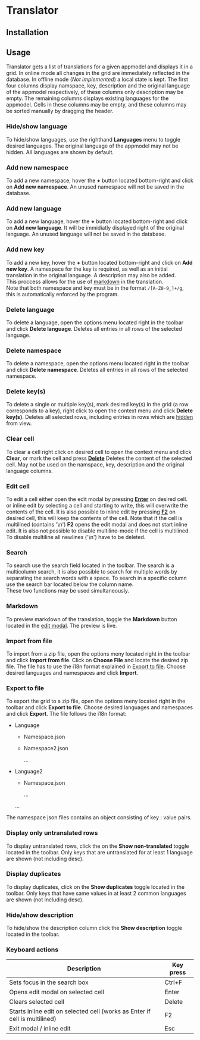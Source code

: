 # Translator 

## Installation 

## Usage
Translator gets a list of translations for a given appmodel and displays it in a grid. In online mode all changes in the grid are immediately reflected in the database. In offline mode (_Not implemented_) a local state is kept. The first four columns display namspace, key, description and the original language of the appmodel respectively, of these columns only description may be empty. The remaining columns displays existing languages for the appmodel. Cells in these columns may be empty, and these columns may be sorted manually by dragging the header.

### Hide/show language
To hide/show languages, use the righthand **Languages** menu to toggle desired languages.
The original language of the appmodel may not be hidden. All languages are shown by default.

### Add new namespace
To add a new namespace, hover the **+** button located bottom-right and click on **Add new namespace**.
An unused namespace will not be saved in the database.

### Add new language
To add a new language, hover the **+** button located bottom-right and click on **Add new language**.
It will be immidiatly displayed right of the original language. An unused language will not be saved in the database.

### Add new key
To add a new key, hover the **+** button located bottom-right and click on **Add new key**.
A namespace for the key is required, as well as an initial translation in the original language. A description may also be added.  
This proccess allows for the use of [markdown](#markdown) in the translation.  
Note that both namespace and key must be in the format ``/[A-Z0-9_]+/g``, this is automatically enforced by the program.

### Delete language
To delete a language, open the options menu located right in the toolbar and click **Delete language**.
Deletes all entries in all rows of the selected language. 

### Delete namespace 
To delete a namespace, open the options menu located right in the toolbar and click **Delete namespace**.
Deletes all entries in all rows of the selected namespace. 

### Delete key(s)
To delete a single or multiple key(s), mark desired key(s) in the grid (a row corresponds to a key), right click to open the context menu and click **Delete key(s)**.
Deletes all selected rows, including entries in rows which are [hidden](#hideshow-language) from view. 

### Clear cell
To clear a cell right click on desired cell to open the context menu and click **Clear**, or mark the cell and press [**Delete**](#keyboard-actions)
Deletes the content of the selected cell. May not be used on the namspace, key, description and the original language columns.

### Edit cell
To edit a cell either open the edit modal by pressing [**Enter**](#key-actions) on desired cell. or inline edit by selecting a cell and starting to write, this will overwrite the contents of the cell. It is also possible to inline edit by pressing [**F2**](#key-actions) on desired cell, this will keep the contents of the cell.
Note that if the cell is multilined (contains '\n') **F2** opens the edit modal and does not start inline edit.
It is also not possible to disable multiline-mode if the cell is multilined. To disable multiline all newlines ('\n') have to be deleted.

### Search
To search use the search field located in the toolbar. The search is a multicolumn search, it is also possible to search for multiple words by separating the search words with a space. 
To search in a specific column use the search bar located below the column name.  
These two functions may be used simultaneously. 

### Markdown
To preview markdown of the translation, toggle the **Markdown** button located in the [edit modal](#edit-cell).
The preview is live.

### Import from file
To import from a zip file, open the options meny located right in the toolbar and click **Import from file**.
Click on **Choose File** and locate the desired zip file. The file has to use the i18n format explained in [Export to file](#export-to-file). 
Choose desired languages and namespaces and click **Import**.

### Export to file
To export the grid to a zip file, open the options meny located right in the toolbar and click **Export to file**.
Choose desired languages and namespaces and click **Export**.
The file follows the i18n format:
* Language
  * Namespace.json
  * Namespace2.json
  
    ...
* Language2
  * Namespace.json
  
    ...
  
  ...

The namespace json files contains an object consisting of key : value pairs. 


### Display only untranslated rows
To display untranslated rows, click the on the **Show non-translated** toggle located in the toolbar.
Only keys that are untranslated for at least 1 language are shown (not including desc).

### Display duplicates 
To display duplicates, click on the **Show duplicates** toggle located in the toolbar.
Only keys that have same values in at least 2 common languages are shown (not including desc).

### Hide/show description
To hide/show the description column click the **Show description** toggle located in the toolbar.

### Keyboard actions
| Description                                                                | Key press      |
| ---------------------------------------------------------------------------| -------------- |
| Sets focus in the search box                                               | Ctrl+F         |
| Opens edit modal on selected cell                                          | Enter          |
| Clears selected cell                                                       | Delete         |
| Starts inline edit on selected cell (works as Enter if cell is multilined) | F2             |
| Exit modal / inline edit                                                   | Esc            |
